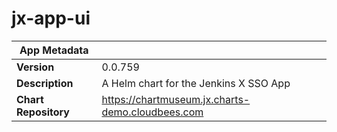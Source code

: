 # jx-app-ui

|App Metadata||
|---|---|
| **Version** | 0.0.759 |
| **Description** | A Helm chart for the Jenkins X SSO App |
| **Chart Repository** | https://chartmuseum.jx.charts-demo.cloudbees.com |
